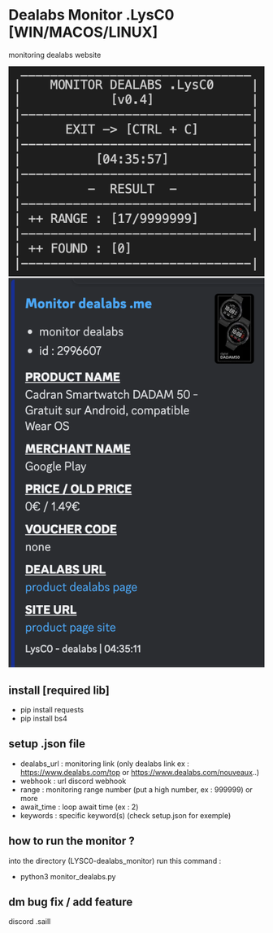 # Dealabs Monitor .LysC0 [WIN/MACOS/LINUX]

monitoring dealabs website 

![info](img/info1.png)
![info](img/webhook1.png)

## install [required lib]

- pip install requests
- pip install bs4

## setup .json file

- dealabs_url : monitoring link (only dealabs link ex : https://www.dealabs.com/top or https://www.dealabs.com/nouveaux..) 
- webhook : url discord webhook
- range : monitoring range number (put a high number, ex : 999999) or more 
- await_time : loop await time (ex : 2)
- keywords : specific keyword(s) (check setup.json for exemple)

## how to run the monitor ? ##

into the directory (LYSC0-dealabs_monitor) run this command :
- python3 monitor_dealabs.py

## dm bug fix / add feature ##
discord  .saill
